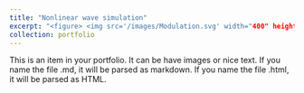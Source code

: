 ```yaml
---
title: "Nonlinear wave simulation"
excerpt: "<figure> <img src='/images/Modulation.svg' width="400" height="280" alt="Modulation"> <img src='/images/NonlinearEffect.svg' width="400" height="280" alt="NonlinearEffect"> </figure>"
collection: portfolio
---
```


This is an item in your portfolio. It can be have images or nice text. If you name the file .md, it will be parsed as markdown. If you name the file .html, it will be parsed as HTML. 

